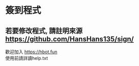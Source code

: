 # 簽到程式
若要修改程式,  請註明來源 https://github.com/HansHans135/sign/
---
歡迎加入 https://hbot.fun  </br>使用前請詳讀help.txt
